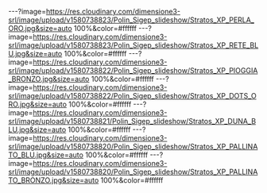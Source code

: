 ---?image=https://res.cloudinary.com/dimensione3-srl/image/upload/v1580738823/Polin_Sigep_slideshow/Stratos_XP_PERLA_ORO.jpg&size=auto 100%&color=#ffffff
---?image=https://res.cloudinary.com/dimensione3-srl/image/upload/v1580738823/Polin_Sigep_slideshow/Stratos_XP_RETE_BLU.jpg&size=auto 100%&color=#ffffff
---?image=https://res.cloudinary.com/dimensione3-srl/image/upload/v1580738822/Polin_Sigep_slideshow/Stratos_XP_PIOGGIA_BRONZO.jpg&size=auto 100%&color=#ffffff
---?image=https://res.cloudinary.com/dimensione3-srl/image/upload/v1580738822/Polin_Sigep_slideshow/Stratos_XP_DOTS_ORO.jpg&size=auto 100%&color=#ffffff
---?image=https://res.cloudinary.com/dimensione3-srl/image/upload/v1580738821/Polin_Sigep_slideshow/Stratos_XP_DUNA_BLU.jpg&size=auto 100%&color=#ffffff
---?image=https://res.cloudinary.com/dimensione3-srl/image/upload/v1580738820/Polin_Sigep_slideshow/Stratos_XP_PALLINATO_BLU.jpg&size=auto 100%&color=#ffffff
---?image=https://res.cloudinary.com/dimensione3-srl/image/upload/v1580738820/Polin_Sigep_slideshow/Stratos_XP_PALLINATO_BRONZO.jpg&size=auto 100%&color=#ffffff
